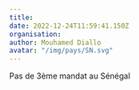 ```yaml
---
title: 
date: 2022-12-24T11:59:41.150Z
organisation: 
author: Mouhamed Diallo
avatar: "/img/pays/SN.svg"
---
```


Pas de 3ème mandat au Sénégal 